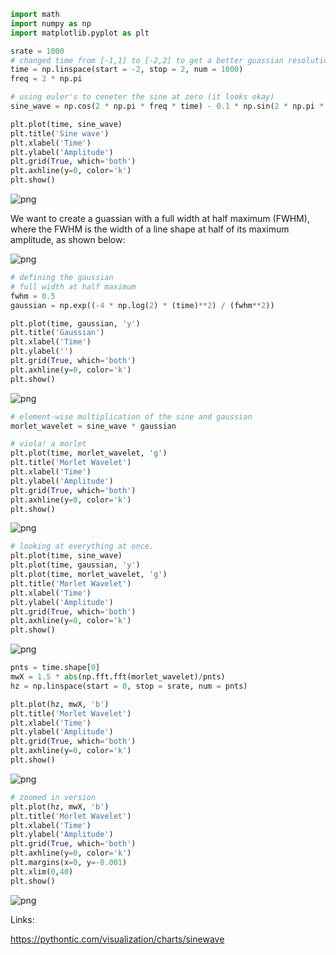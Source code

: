 ```python
import math
import numpy as np
import matplotlib.pyplot as plt
```


```python
srate = 1000
# changed time from [-1,1] to [-2,2] to get a better guassian resolution
time = np.linspace(start = -2, stop = 2, num = 1000)
freq = 2 * np.pi
```


```python
# using euler's to ceneter the sine at zero (it looks okay)
sine_wave = np.cos(2 * np.pi * freq * time) - 0.1 * np.sin(2 * np.pi * freq * time)
```


```python
plt.plot(time, sine_wave)
plt.title('Sine wave')
plt.xlabel('Time')
plt.ylabel('Amplitude')
plt.grid(True, which='both')
plt.axhline(y=0, color='k')
plt.show()
```



![png](output_3_0.png)



We want to create a guassian with a full width at half maximum (FWHM), where the FWHM is the width of a line shape at half of its maximum amplitude, as shown below:

![png](FWHM.svg)


```python
# defining the gaussian
# full width at half maximum
fwhm = 0.5
gaussian = np.exp((-4 * np.log(2) * (time)**2) / (fwhm**2))
```


```python
plt.plot(time, gaussian, 'y')
plt.title('Gaussian')
plt.xlabel('Time')
plt.ylabel('')
plt.grid(True, which='both')
plt.axhline(y=0, color='k')
plt.show()
```



![png](output_6_0.png)




```python
# element-wise multiplication of the sine and gaussian
morlet_wavelet = sine_wave * gaussian
```


```python
# viola! a morlet
plt.plot(time, morlet_wavelet, 'g')
plt.title('Morlet Wavelet')
plt.xlabel('Time')
plt.ylabel('Amplitude')
plt.grid(True, which='both')
plt.axhline(y=0, color='k')
plt.show()
```



![png](output_8_0.png)




```python
# looking at everything at once.
plt.plot(time, sine_wave)
plt.plot(time, gaussian, 'y')
plt.plot(time, morlet_wavelet, 'g')
plt.title('Morlet Wavelet')
plt.xlabel('Time')
plt.ylabel('Amplitude')
plt.grid(True, which='both')
plt.axhline(y=0, color='k')
plt.show()
```



![png](output_9_0.png)




```python
pnts = time.shape[0]
mwX = 1.5 * abs(np.fft.fft(morlet_wavelet)/pnts)
hz = np.linspace(start = 0, stop = srate, num = pnts)
```


```python
plt.plot(hz, mwX, 'b')
plt.title('Morlet Wavelet')
plt.xlabel('Time')
plt.ylabel('Amplitude')
plt.grid(True, which='both')
plt.axhline(y=0, color='k')
plt.show()
```



![png](output_11_0.png)




```python
# zoomed in version
plt.plot(hz, mwX, 'b')
plt.title('Morlet Wavelet')
plt.xlabel('Time')
plt.ylabel('Amplitude')
plt.grid(True, which='both')
plt.axhline(y=0, color='k')
plt.margins(x=0, y=-0.001)
plt.xlim(0,40)
plt.show()
```



![png](output_12_0.png)



Links:

https://pythontic.com/visualization/charts/sinewave
